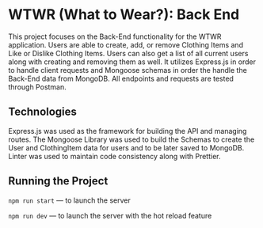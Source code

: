 # WTWR (What to Wear?): Back End
This project focuses on the Back-End functionality for the WTWR application. Users are able to create, add, or remove Clothing Items and Like or Dislike Clothing Items. Users can also get a list of all current users along with creating and removing them as well. It utilizes Express.js in order to handle client requests and Mongoose schemas in order the handle the Back-End data from MongoDB. All endpoints and requests are tested through Postman. 

## Technologies
Express.js was used as the framework for building the API and managing routes. The Mongoose Library was used to build the Schemas to create the User and ClothingItem data for users and to be later saved to MongoDB. Linter was used to maintain code consistency along with Prettier.

## Running the Project
`npm run start` — to launch the server 

`npm run dev` — to launch the server with the hot reload feature

